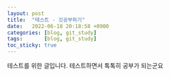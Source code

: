 ```yaml
---
layout: post
title:  "테스트 - 깃공부하기"
date:   2022-06-18 20:18:58 +0900
categories: [blog, git_study]
tags:       [blog, git_study]
toc_sticky: true
---
```

테스트를 위한 글입니다. 테스트하면서 톡톡히 공부가 되는군요

